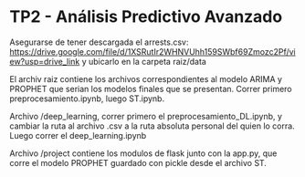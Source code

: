 # TP2 - Análisis Predictivo Avanzado

Asegurarse de tener descargada el arrests.csv: https://drive.google.com/file/d/1XSRutIr2WHNVUhh159SWbf69Zmozc2Pf/view?usp=drive_link y ubicarlo en la carpeta raiz/data

El archiv raiz contiene los archivos correspondientes al modelo ARIMA y PROPHET que serian los modelos finales que se presentan. Correr primero preprocesamiento.ipynb, luego ST.ipynb.

Archivo /deep_learning, correr primero el preprocesamiento_DL.ipynb, y cambiar la ruta al archivo .csv a la ruta absoluta personal del quien lo corra. Luego correr el deep_learning.ipynb

Archivo /project contiene los modulos de flask junto con la app.py, que corre el modelo PROPHET guardado con pickle desde el archivo ST.